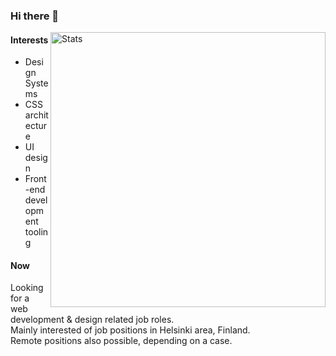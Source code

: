 ### Hi there 👋

<img src="https://github-readme-stats.vercel.app/api?username=d2s&show_icons=true&hide_border=true" alt="Stats" width="440" align="right">

<!--
**d2s/d2s** is a ✨ _special_ ✨ repository because its `README.md` (this file) appears on your GitHub profile.

Here are some ideas to get you started:

- 🔭 I’m currently working on ...
- 🌱 I’m currently learning ...
- 👯 I’m looking to collaborate on ...
- 🤔 I’m looking for help with ...
- 💬 Ask me about ...
- 📫 How to reach me: ...
- 😄 Pronouns: ...
- ⚡ Fun fact: ...
-->

#### Interests

- Design Systems
- CSS architecture
- UI design
- Front-end development tooling

#### Now

Looking for a web development & design related job roles.  
Mainly interested of job positions in Helsinki area, Finland.  
Remote positions also possible, depending on a case.
